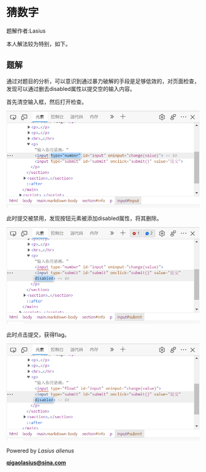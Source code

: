 # 猜数字

题解作者:Lasius

本人解法较为特别，如下。

## 题解

通过对题目的分析，可以意识到通过暴力破解的手段是足够低效的，对页面检查，发现可以通过删去disabled属性以提交空的输入内容。

首先清空输入框，然后打开检查。

![清空输入框](assets/1.png)

此时提交被禁用，发现按钮元素被添加disabled属性，将其删除。

![删除属性](assets/2.png)

此时点击提交，获得flag。

![flag](assets/3.png)

Powered by *Lasius alienus*

**qigaolasius@sina.com**
